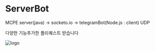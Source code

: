 # ServerBot
MCPE server(java) -> socketo.io -> telegramBot(Node.js : client) UDP

다양한 기능추가한 풀리퀘스트 받습니다


![logo](KakaoTalk_20170209_012104326.jpg)
